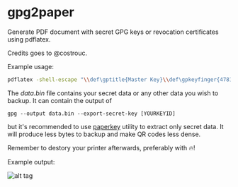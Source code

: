 # gpg2paper
Generate PDF document with secret GPG keys or revocation certificates using pdflatex.

Credits goes to @costrouc.

Example usage:

```bash
pdflatex -shell-escape "\\def\gptitle{Master Key}\\def\gpkeyfinger{478122ED}\\def\gpfile{data.bin}\\include{gpg2paper}"
```

The *data.bin* file contains your secret data or any other data you wish to backup. It can contain the output of
```
gpg --output data.bin --export-secret-key [YOURKEYID]
```
but it's recommended to use [paperkey](http://www.jabberwocky.com/software/paperkey/) utility to extract only secret data. It will produce less bytes to backup and make QR codes less dense.

Remember to destory your printer afterwards, preferably with :fire:!

Example output:

![alt tag](https://user-images.githubusercontent.com/402648/40799965-57824dca-650f-11e8-94e4-e9e4a2c0c5fa.png)
